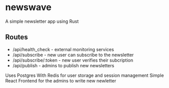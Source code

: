 # newswave
A simple newsletter app using Rust

## Routes
- /api/health_check - external monitoring services
- /api/subscribe - new user can subscribe to the newsletter
- /api/subscribe/:token - new user verifies their subcription
- /api/publish - admins to publish new newsletters

 Uses Postgres With Redis for user storage and session management
 Simple React Frontend for the admins to write new newletter
